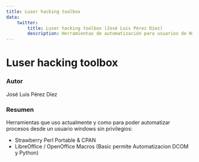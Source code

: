 ```yaml
---
title: Luser hacking toolbox
data:
    twitter:
        title: Luser hacking toolbox (José Luis Pérez Díez)
        description: Herramientas de automatización para usuarios de Windows sin privilegios
---
```

# Luser hacking toolbox

### Autor
José Luis Pérez Díez

### Resumen
Herramientas que uso actualmente y como para poder automatizar procesos desde un usuario windows sin privilegios:

* Strawberry Perl Portable & CPAN
* LibreOffice / OpenOffice Macros (Basic permite Automatizacion DCOM  y Python)
